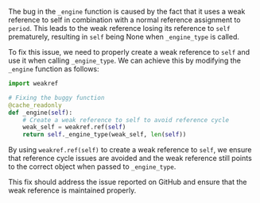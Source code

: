 The bug in the `_engine` function is caused by the fact that it uses a weak reference to self in combination with a normal reference assignment to `period`. This leads to the weak reference losing its reference to `self` prematurely, resulting in `self` being None when `_engine_type` is called.

To fix this issue, we need to properly create a weak reference to `self` and use it when calling `_engine_type`. We can achieve this by modifying the `_engine` function as follows:

```python
import weakref

# Fixing the buggy function
@cache_readonly
def _engine(self):
    # Create a weak reference to self to avoid reference cycle
    weak_self = weakref.ref(self)
    return self._engine_type(weak_self, len(self))
```

By using `weakref.ref(self)` to create a weak reference to `self`, we ensure that reference cycle issues are avoided and the weak reference still points to the correct object when passed to `_engine_type`.

This fix should address the issue reported on GitHub and ensure that the weak reference is maintained properly.